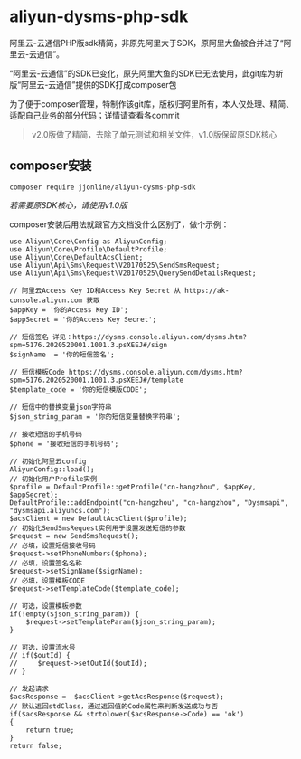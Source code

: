 # aliyun-dysms-php-sdk
阿里云-云通信PHP版sdk精简，非原先阿里大于SDK，原阿里大鱼被合并进了“阿里云-云通信”。

“阿里云-云通信”的SDK已变化，原先阿里大鱼的SDK已无法使用，此git库为新版“阿里云-云通信”提供的SDK打成composer包

为了便于composer管理，特制作该git库，版权归阿里所有，本人仅处理、精简、适配自己业务的部分代码；详情请查看各commit


> v2.0版做了精简，去除了单元测试和相关文件，v1.0版保留原SDK核心


## composer安装

`composer require jjonline/aliyun-dysms-php-sdk`


*若需要原SDK核心，请使用v1.0版*


composer安装后用法就跟官方文档没什么区别了，做个示例：

    use Aliyun\Core\Config as AliyunConfig;
    use Aliyun\Core\Profile\DefaultProfile;
    use Aliyun\Core\DefaultAcsClient;
    use Aliyun\Api\Sms\Request\V20170525\SendSmsRequest;
    use Aliyun\Api\Sms\Request\V20170525\QuerySendDetailsRequest;
    
    // 阿里云Access Key ID和Access Key Secret 从 https://ak-console.aliyun.com 获取
    $appKey = '你的Access Key ID';
    $appSecret = '你的Access Key Secret';
    
    // 短信签名 详见：https://dysms.console.aliyun.com/dysms.htm?spm=5176.2020520001.1001.3.psXEEJ#/sign
    $signName  = '你的短信签名';

    // 短信模板Code https://dysms.console.aliyun.com/dysms.htm?spm=5176.2020520001.1001.3.psXEEJ#/template
    $template_code = '你的短信模版CODE';

    // 短信中的替换变量json字符串
    $json_string_param = '你的短信变量替换字符串';

    // 接收短信的手机号码
    $phone = '接收短信的手机号码';

    // 初始化阿里云config
    AliyunConfig::load();
    // 初始化用户Profile实例
    $profile = DefaultProfile::getProfile("cn-hangzhou", $appKey, $appSecret);
    DefaultProfile::addEndpoint("cn-hangzhou", "cn-hangzhou", "Dysmsapi", "dysmsapi.aliyuncs.com");
    $acsClient = new DefaultAcsClient($profile);
    // 初始化SendSmsRequest实例用于设置发送短信的参数
    $request = new SendSmsRequest();
    // 必填，设置短信接收号码
    $request->setPhoneNumbers($phone);
    // 必填，设置签名名称
    $request->setSignName($signName);
    // 必填，设置模板CODE
    $request->setTemplateCode($template_code);

    // 可选，设置模板参数
    if(!empty($json_string_param)) {
        $request->setTemplateParam($json_string_param);
    }

    // 可选，设置流水号
    // if($outId) {
    //     $request->setOutId($outId);
    // }

    // 发起请求
    $acsResponse =  $acsClient->getAcsResponse($request);
    // 默认返回stdClass，通过返回值的Code属性来判断发送成功与否
    if($acsResponse && strtolower($acsResponse->Code) == 'ok')
    {
        return true;
    }
    return false;